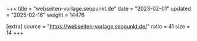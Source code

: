 +++
title = "webseiten-vorlage.seopunkt.de"
date = "2023-02-01"
updated = "2025-02-16"
weight = 14476

[extra]
source = "https://webseiten-vorlage.seopunkt.de/"
ratio = 41
size = 14
+++
